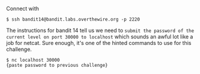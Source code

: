 Connect with

```
$ ssh bandit14@bandit.labs.overthewire.org -p 2220
```

The instructions for bandit 14 tell us we need to `submit the password of the current level on port 30000 to localhost` which sounds an awful lot like a job for netcat. Sure enough, it's one of the hinted commands to use for this challenge. 

```
$ nc localhost 30000
{paste password to previous challenge}
```

